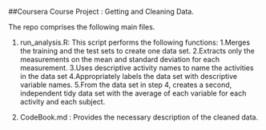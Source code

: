 ##Coursera Course Project : Getting and Cleaning Data.

The repo comprises the following main files.

1. run_analysis.R: This script performs the following functions:
	1.Merges the training and the test sets to create one data set.
	2.Extracts only the measurements on the mean and standard deviation for each measurement. 
	3.Uses descriptive activity names to name the activities in the data set
	4.Appropriately labels the data set with descriptive variable names. 
	5.From the data set in step 4, creates a second, independent tidy data set with the average of each variable for each activity and each subject.

2. CodeBook.md : Provides the necessary description of the cleaned data.



